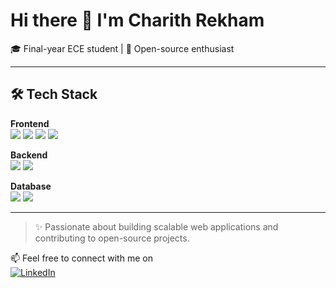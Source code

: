# Hi there 👋 I'm Charith Rekham

🎓 Final-year ECE student | 🚀 Open-source enthusiast

---

## 🛠️ Tech Stack

**Frontend**  
<img src="https://img.shields.io/badge/HTML5-E34F26?style=flat-square&logo=html5&logoColor=white" />
<img src="https://img.shields.io/badge/CSS3-1572B6?style=flat-square&logo=css3&logoColor=white" />
<img src="https://img.shields.io/badge/JavaScript-F7DF1E?style=flat-square&logo=javascript&logoColor=black" />
<img src="https://img.shields.io/badge/React-61DAFB?style=flat-square&logo=react&logoColor=black" />

**Backend**  
<img src="https://img.shields.io/badge/Node.js-339933?style=flat-square&logo=nodedotjs&logoColor=white" />
<img src="https://img.shields.io/badge/Express.js-000000?style=flat-square&logo=express&logoColor=white" />

**Database**  
<img src="https://img.shields.io/badge/MongoDB-47A248?style=flat-square&logo=mongodb&logoColor=white" />
<img src="https://img.shields.io/badge/MySQL-00758F?style=flat-square&logo=mysql&logoColor=white" />



---

> ✨ Passionate about building scalable web applications and contributing to open-source projects.

📫 Feel free to connect with me on  
[![LinkedIn](https://img.shields.io/badge/LinkedIn-0077B5?style=flat-square&logo=linkedin&logoColor=white)](https://www.linkedin.com/in/charith-rekham-83b295301/)

